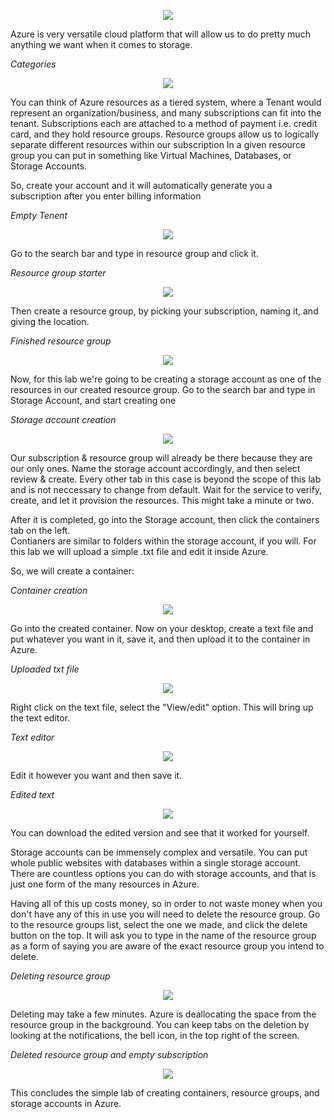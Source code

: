 <p align="center">
<img src="https://www.xpand-it.com/wp-content/uploads/2021/05/Banner_Azure_1920x500.png"/>
</p>

Azure is very versatile cloud platform that will allow us to do pretty much anything we want when it comes to storage.

*Categories*
<p align="center">
<img src="https://github.com/AidanHryc/Azure-Crash-Course/blob/main/assets/Screenshot_20240728_165651.png"/>
</p>

You can think of Azure resources as a tiered system, where a Tenant would represent an organization/business, and many subscriptions can fit into the tenant.
Subscriptions each are attached to a method of payment i.e. credit card, and they hold resource groups.  Resource groups allow us to logically separate different resources within our subscription
In a given resource group you can put in something like Virtual Machines, Databases, or Storage Accounts.



So, create your account and it will automatically generate you a subscription after you enter billing information

*Empty Tenent*
<p align="center">
<img src="https://github.com/AidanHryc/Azure-Crash-Course/blob/main/assets/Screenshot_20240728_171012.png"/>
</p>

Go to the search bar and type in resource group and click it.

*Resource group starter*
<p align="center">
<img src="https://github.com/AidanHryc/Azure-Crash-Course/blob/main/assets/Screenshot_20240728_171807.png"/>
</p>

Then create a resource group, by picking your subscription, naming it, and giving the location.

*Finished resource group*
<p align="center">
<img src="https://github.com/AidanHryc/Azure-Crash-Course/blob/main/assets/Screenshot_20240728_175210.png"/>
</p>

Now, for this lab we're going to be creating a storage account as one of the resources in our created resource group.
Go to the search bar and type in Storage Account, and start creating one

*Storage account creation*
<p align="center">
<img src="https://github.com/AidanHryc/Azure-Crash-Course/blob/main/assets/Screenshot_20240728_180758.png"/>
</p>

Our subscription & resource group will already be there because they are our only ones.
Name the storage account accordingly, and then select review & create. Every other tab in this case is beyond the scope of this lab and is not neccessary to change from default.
Wait for the service to verify, create, and let it provision the resources. This might take a minute or two.

After it is completed, go into the Storage account, then click the containers tab on the left.  
Contianers are similar to folders within the storage account, if you will. For this lab we will upload a simple .txt file and edit it inside Azure.

So, we will create a container:

*Container creation*
<p align="center">
<img src="https://github.com/AidanHryc/Azure-Crash-Course/blob/main/assets/Screenshot_20240728_181722.png"/>
</p>

Go into the created container.
Now on your desktop, create a text file and put whatever you want in it, save it, and then upload it to the container in Azure.

*Uploaded txt file*
<p align="center">
<img src="https://github.com/AidanHryc/Azure-Crash-Course/blob/main/assets/Screenshot_20240728_182156.png"/>
</p>

Right click on the text file, select the "View/edit" option.
This will bring up the text editor.

*Text editor*
<p align="center">
<img src="https://github.com/AidanHryc/Azure-Crash-Course/blob/main/assets/Screenshot_20240728_182320.png"/>
</p>

Edit it however you want and then save it.

*Edited text*
<p align="center">
<img src="https://github.com/AidanHryc/Azure-Crash-Course/blob/main/assets/Screenshot_20240728_182411.png"/>
</p>

You can download the edited version and see that it worked for yourself.

Storage accounts can be immensely complex and versatile. You can put whole public websites with databases within a single storage account. 
There are countless options you can do with storage accounts, and that is just one form of the many resources in Azure.

Having all of this up costs money, so in order to not waste money when you don't have any of this in use you will need to delete the resource group.
Go to the resource groups list, select the one we made, and click the delete button on the top.
It will ask you to type in the name of the resource group as a form of saying you are aware of the exact resource group you intend to delete.

*Deleting resource group*
<p align="center">
<img src="https://github.com/AidanHryc/Azure-Crash-Course/blob/main/assets/deletion.png"/>
</p>

Deleting may take a few minutes. Azure is deallocating the space from the resource group in the background.
You can keep tabs on the deletion by looking at the notifications, the bell icon, in the top right of the screen.

*Deleted resource group and empty subscription*
<p align="center">
<img src="https://github.com/AidanHryc/Azure-Crash-Course/blob/main/assets/Screenshot_20240728_183726.png"/>
</p>


This concludes the simple lab of creating containers, resource groups, and storage accounts in Azure.















